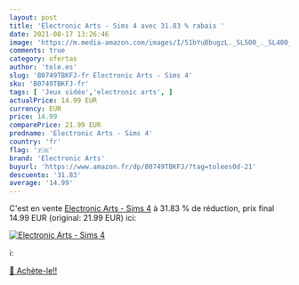 ```yaml
---
layout: post
title: 'Electronic Arts - Sims 4 avec 31.83 % rabais '
date: 2021-08-17 13:26:46
image: 'https://m.media-amazon.com/images/I/51bYuBbugzL._SL500_._SL400_.jpg'
comments: true
category: ofertas
author: 'tole.es'
slug: 'B0749TBKFJ-fr Electronic Arts - Sims 4'
sku: 'B0749TBKFJ-fr'
tags: [ 'Jeux vidéo','electronic arts', ]
actualPrice: 14.99 EUR
currency: EUR
price: 14.99
comparePrice: 21.99 EUR
prodname: 'Electronic Arts - Sims 4'
country: 'fr'
flag: '🇫🇷'
brand: 'Electronic Arts'
buyurl: 'https://www.amazon.fr/dp/B0749TBKFJ/?tag=tolees0d-21'
descuento: '31.83'
average: '14.99'
---
```


C'est en vente [Electronic Arts - Sims 4](https://www.amazon.fr/dp/B0749TBKFJ/?tag=tolees0d-21)  à  31.83 % de réduction, prix final  14.99 EUR (original: 21.99 EUR) ici:

[![Electronic Arts - Sims 4](https://m.media-amazon.com/images/I/51bYuBbugzL._SL500_._SL400_.jpg)](https://www.amazon.fr/dp/B0749TBKFJ/?tag=tolees0d-21)

ℹ️:


[🛒 Achète-le!!](https://www.amazon.fr/dp/B0749TBKFJ/?tag=tolees0d-21)
